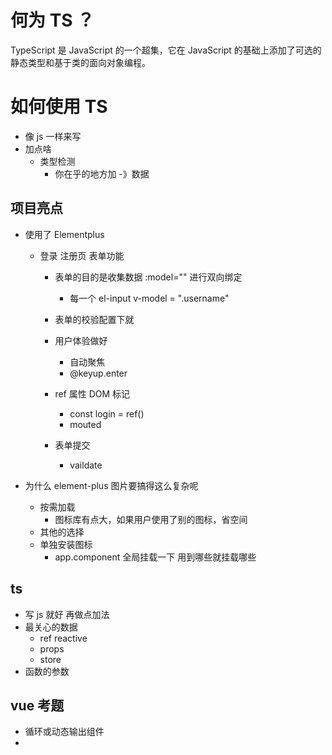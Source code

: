 # 何为 TS ？

TypeScript 是 JavaScript 的一个超集，它在 JavaScript 的基础上添加了可选的静态类型和基于类的面向对象编程。

# 如何使用 TS

- 像 js 一样来写
- 加点啥
  - 类型检测
    - 你在乎的地方加 -》数据

## 项目亮点

- 使用了 Elementplus

  - 登录 注册页 表单功能

    - 表单的目的是收集数据 :model="" 进行双向绑定

      - 每一个 el-input v-model = ".username"

    - 表单的校验配置下就
    - 用户体验做好

      - 自动聚焦
      - @keyup.enter

    - ref 属性 DOM 标记

      - const login = ref()
      - mouted <form ref = "login">

    - 表单提交
      - vaildate

- 为什么 element-plus 图片要搞得这么复杂呢
  - 按需加载
    - 图标库有点大，如果用户使用了别的图标，省空间
  - 其他的选择
  - 单独安装图标
    - app.component 全局挂载一下 用到哪些就挂载哪些

## ts

- 写 js 就好 再做点加法
- 最关心的数据
  - ref reactive
  - props
  - store
- 函数的参数

## vue 考题

- <component  :is="comName"/>
    循环或动态输出组件
- <template />
    模板 slot 
    不会显示在页面上   接受指令 不想添加标签时

## 项目亮点

- 带有角色校验的菜单
  - 菜单
    el-menu>el-sub-menu>el-menu-item
  - 当前选中的菜单
    :dafault-active="route.path"
  - 哪些菜单可以看见
    指令？自定义指令
    store ->premiss roleList user include?
    添加一个数据项 key 任何地方都可以调用
  - 自定义指令
    app.directive(name)
    v-name
    mounted(el,binding)
    el-['hidden'] =true

## 项目难点

多组件的共享和设计

- vuex 和 pinia

  - 用 pinia vuex modeuls 很灵活
    - 不需要遵守 vuex 的树状约束 只需要执行下函数就能拿到 hooks
    - 语法简洁
  - 学 vuex 设计模式
    vuex (state,mutation,action,getter)安全但麻烦

- 学习过一下项目 github 开源的 vue-admin...
- 因为当我在多个组件，特别是兄弟特别是跨页面组件有共享状态需求时，我把它封装成 store 函数
  原来是用 ref+props+emit换成store